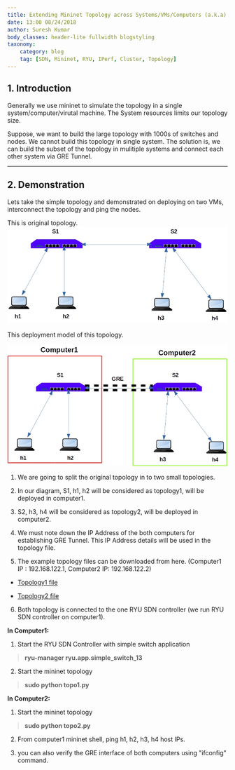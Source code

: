 ```yaml
---
title: Extending Mininet Topology across Systems/VMs/Computers (a.k.a) Mininet Clustering.
date: 13:00 08/24/2018
author: Suresh Kumar
body_classes: header-lite fullwidth blogstyling
taxonomy:
    category: blog
    tag: [SDN, Mininet, RYU, IPerf, Cluster, Topology]
---
```


## 1. Introduction

Generally we use mininet to simulate the topology in a single system/computer/virutal machine. The System resources limits our topology size. 

Suppose, we want to build the large  topology with 1000s of switches and nodes. We cannot build this topology in single system. The solution is, we can build the subset of the topology in mulitiple systems and connect each other system via GRE Tunnel.

---

## 2. Demonstration

Lets take the simple topology and demonstrated on deploying on two VMs, interconnect the topology and ping the nodes.

This is original topology.
![Mininet Command](topology.jpg)


This deployment model of this topology.

![Mininet Command](topology_distributed.jpg)


1. We are going to split the original topology in to two small topologies.

2. In our diagram, S1, h1, h2 will be considered as topology1, will be 	deployed in computer1.

3. S2, h3, h4 will be considered as topology2, will be deployed in computer2.

4. We must note down the IP Address of the both computers for establishing GRE Tunnel.  This IP Address details will be used in the topology file.

5. The example topology files can be downloaded from here. (Computer1 IP : 192.168.122.1,  Computer2 IP: 192.168.122.2)

* [Topology1 file](topo1.py.txt) 

* [Topology2 file](topo2.py.txt)


6. Both topology is connected to the one RYU SDN controller (we run RYU SDN controller on computer1).



**In Computer1:**

1. Start the RYU SDN Controller with simple switch application

> **ryu-manager ryu.app.simple_switch_13**


2. Start the mininet topology 

> **sudo python topo1.py**


**In Computer2:**

1. Start the mininet topology 

> **sudo python topo2.py**

2. From computer1 mininet shell, ping h1, h2, h3, h4 host IPs.

3. you can also verify the GRE interface of both computers using "ifconfig" command.

